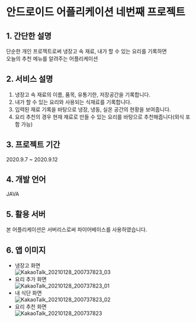 # 안드로이드 어플리케이션 네번째 프로젝트

## 1. 간단한 설명
단순한 개인 프로젝트로써 냉장고 속 재료, 내가 할 수 있는 요리를 기록하면<br>
오늘의 추천 메뉴를 알려주는 어플리케이션

## 2. 서비스 설명
1) 냉장고 속 재료의 이름, 품목, 유통기한, 저장공간을 기록합니다.
2) 내가 할 수 있는 요리와 사용되는 식재료를 기록합니다.
3) 입력된 재료 기록을 바탕으로 냉장, 냉동, 실온 공간의 현황을 보여줍니다.
4) 요리 추천의 경우 현재 재료로 만들 수 있는 요리를 바탕으로 추천해줍니다(외식 포함 가능)

## 3. 프로젝트 기간
2020.9.7 ~ 2020.9.12

## 4. 개발 언어
JAVA

## 5. 활용 서버
본 어플리케이션은 서버리스로써 파이어베이스를 사용하였습니다.

## 6. 앱 이미지
* 냉장고 화면<br>
![KakaoTalk_20210128_200737823_03](https://user-images.githubusercontent.com/17876424/106131057-87285e80-61a5-11eb-8a16-fa8b47797bf7.jpg)<br>
* 요리 추가 화면<br>
![KakaoTalk_20210128_200737823_01](https://user-images.githubusercontent.com/17876424/106131146-a8894a80-61a5-11eb-8559-82b433377586.jpg)<br>
* 내 식단 화면<br>
![KakaoTalk_20210128_200737823_02](https://user-images.githubusercontent.com/17876424/106131195-b939c080-61a5-11eb-9da8-d7c9a3c36396.jpg)<br>
* 요리 추천 화면<br>
![KakaoTalk_20210128_200737823](https://user-images.githubusercontent.com/17876424/106131236-c951a000-61a5-11eb-97fe-c037653a4c19.jpg)
